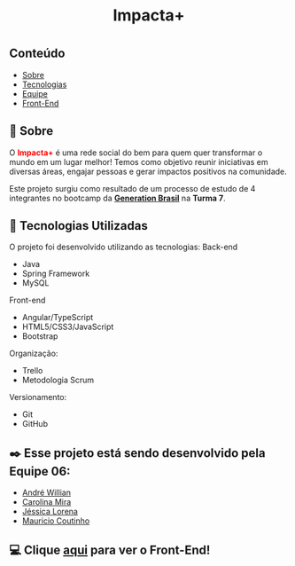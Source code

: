 <h1 align="center">Impacta+<h1>

## Conteúdo

- [Sobre](#sobre)
- [Tecnologias](#tecnologias)
- [Equipe](#equipe)
- [Front-End](#front)

<a id="sobre"></a>

## :bookmark: Sobre

O <strong style="color:red;">Impacta+</strong> é uma rede social do bem para quem quer transformar o mundo em um lugar melhor!
Temos como objetivo reunir iniciativas em diversas áreas, engajar pessoas e gerar impactos positivos na comunidade. 

Este projeto surgiu como resultado de um processo de estudo de 4 integrantes no bootcamp da <a href="https://brazil.generation.org/"><strong>Generation Brasil</strong><a> na <strong>Turma 7</strong>.

<a id="tecnologias"></a>

## :rocket: Tecnologias Utilizadas

O projeto foi desenvolvido utilizando as tecnologias:
Back-end
- Java
- Spring Framework
- MySQL

Front-end
- Angular/TypeScript
- HTML5/CSS3/JavaScript
- Bootstrap

Organização:
- Trello
- Metodologia Scrum

Versionamento:
- Git
- GitHub

<a id="equipe"></a>

## :black_nib: Esse projeto está sendo desenvolvido pela Equipe 06:
- <a href="https://github.com/AndrehW27" target="_blank">André Willian</a>
- <a href="https://github.com/carolinamira" target="_blank">Carolina Mira</a>
- <a href="https://github.com/Jessica-Lorena" target="_blank">Jéssica Lorena</a>
- <a href="https://github.com/maumaucout" target="_blank">Mauricio Coutinho</a>

<a id="front"></a>

## :computer: Clique <a href="https://github.com/Jessica-Lorena/ImpactaMaisFront">aqui</a> para ver o Front-End!

